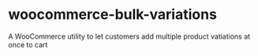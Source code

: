 # woocommerce-bulk-variations
A WooCommerce utility to let customers add multiple product vatiations at once to cart
